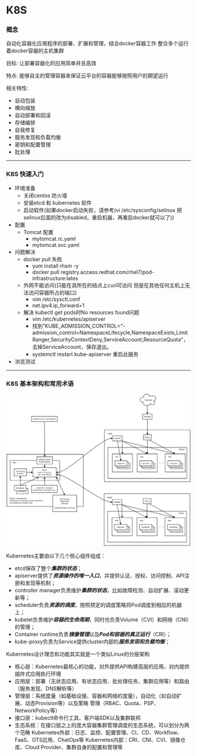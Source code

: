 # K8S

### 概念

自动化容器化应用程序的部署、扩展和管理，结合docker容器工作 整合多个运行着docker容器的主机集群

目标: 让部署容器化的应用简单并且高效

特点: 能够自主的管理容器来保证云平台的容器能够按照用户的期望运行

相关特性: 

- 自动包装
- 横向缩放
- 自动部署和回滚
- 存储编排
- 自我修复
- 服务发现和负载均衡
- 密钥和配置管理
- 批处理

------

### K8S 快速入门

- 环境准备
  - 关闭centos 防火墙
  - 安装etcd 和 kubernetes 软件
  - 启动软件(如果docker启动失败，请参考(vi /etc/sysconfig/selinux 把selinux后面的改为disabled，重启机器，再重启docker就可以了))
- 配置
  - Tomcat 配置 
    - mytomcat.rc.yaml	
    - mytomcat.svc.yaml
- 问题解决
  - docker pull 失败
    - yum install rhsm -y
    - docker pull registry.access.redhat.com/rhel7/pod-infrastructure:lates
  - 外网不能访问(只能在具所在的结点上curl可访问 但是在其他任何主机上无法访问容器所占的端口)
    - vim /etc/sysctl.conf
    - net.ipv4.ip_forward=1
  - 解决 kubectl get pods时No resources found问题 
    - vim /etc/kubernetes/apiserver 
    - 找到”KUBE_ADMISSION_CONTROL="- admission_control=NamespaceLifecycle,NamespaceExists,LimitRanger,SecurityContextDeny,ServiceAccount,ResourceQuota"，去掉ServiceAccount，保存退出。
    - systemctl restart kube-apiserver 重启此服务
- 浏览测试

------

### K8S 基本架构和常用术语

![704717-20170304103633345-155330022](k8s.assets/704717-20170304103633345-155330022.png)

Kubernetes主要由以下几个核心组件组成：

- etcd保存了整个***集群的状态***； 
- apiserver提供了***资源操作的唯一入口***，并提供认证、授权、访问控制、API注册和发现等机制； 
- controller manager负责维护***集群的状态***，比如故障检测、自动扩展、滚动更新等； 
- scheduler负责***资源的调度***，按照预定的调度策略将Pod调度到相应的机器上； 
- kubelet负责维护***容器的生命周期***，同时也负责Volume（CVI）和网络（CNI）的管理； 
- Container runtime负责***镜像管理***以及***Pod和容器的真正运行***（CRI）； 
- kube-proxy负责为Service提供cluster内部的***服务发现和负载均衡***；

Kubernetes设计理念和功能其实就是一个类似Linux的分层架构 

- 核心层：Kubernetes最核心的功能，对外提供API构建高层的应用，对内提供插件式应用执行环境 
- 应用层：部署（无状态应用、有状态应用、批处理任务、集群应用等）和路由（服务发现、DNS解析等） 
- 管理层：系统度量（如基础设施、容器和网络的度量），自动化（如自动扩展、动态Provision等）以及策略 管理（RBAC、Quota、PSP、NetworkPolicy等） 
- 接口层：kubectl命令行工具、客户端SDK以及集群联邦 
- 生态系统：在接口层之上的庞大容器集群管理调度的生态系统，可以划分为两个范畴 Kubernetes外部：日志、监控、配置管理、CI、CD、Workflow、FaaS、OTS应用、ChatOps等 Kubernetes内部：CRI、CNI、CVI、镜像仓库、Cloud Provider、集群自身的配置和管理等







































































































































